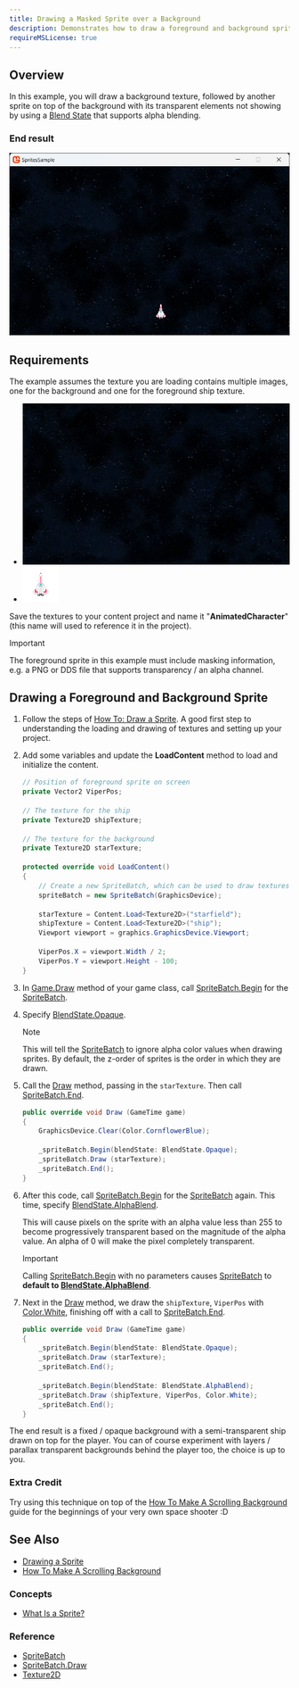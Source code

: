 ```yaml
---
title: Drawing a Masked Sprite over a Background
description: Demonstrates how to draw a foreground and background sprite using the SpriteBatch class, where only part of the foreground sprite masks the background.
requireMSLicense: true
---
```


## Overview

In this example, you will draw a background texture, followed by another sprite on top of the background with its transparent elements not showing by using a [Blend State](xref:Microsoft.Xna.Framework.Graphics.BlendState) that supports alpha blending.

### End result

![The output of this tutorial](./images/HowTo_DrawSpriteBackground_Final.png)

## Requirements

The example assumes the texture you are loading contains multiple images, one for the background and one for the foreground ship texture.

- ![starfield](images/starfield.png)
- ![ship texture](images/ship.png)

Save the textures to your content project and name it "**AnimatedCharacter**" (this name will used to reference it in the project).

> [!IMPORTANT]
> The foreground sprite in this example must include masking information, e.g. a PNG or DDS file that supports transparency / an alpha channel.

## Drawing a Foreground and Background Sprite

1. Follow the steps of [How To: Draw a Sprite](HowTo_Draw_A_Sprite.md).
   A good first step to understanding the loading and drawing of textures and setting up your project.

1. Add some variables and update the **LoadContent** method to load and initialize the content.

    ```csharp
    // Position of foreground sprite on screen
    private Vector2 ViperPos;  
    
    // The texture for the ship
    private Texture2D shipTexture;
    
    // The texture for the background
    private Texture2D starTexture;

    protected override void LoadContent()
    {
        // Create a new SpriteBatch, which can be used to draw textures.
        spriteBatch = new SpriteBatch(GraphicsDevice);
    
        starTexture = Content.Load<Texture2D>("starfield");
        shipTexture = Content.Load<Texture2D>("ship");
        Viewport viewport = graphics.GraphicsDevice.Viewport;
    
        ViperPos.X = viewport.Width / 2;
        ViperPos.Y = viewport.Height - 100;
    }
    ```

1. In [Game.Draw](xref:Microsoft.Xna.Framework.Game#Microsoft_Xna_Framework_Game_Draw_Microsoft_Xna_Framework_GameTime_) method of your game class, call [SpriteBatch.Begin](xref:Microsoft.Xna.Framework.Graphics.SpriteBatch#Microsoft_Xna_Framework_Graphics_SpriteBatch_Begin_Microsoft_Xna_Framework_Graphics_SpriteSortMode_Microsoft_Xna_Framework_Graphics_BlendState_Microsoft_Xna_Framework_Graphics_SamplerState_Microsoft_Xna_Framework_Graphics_DepthStencilState_Microsoft_Xna_Framework_Graphics_RasterizerState_Microsoft_Xna_Framework_Graphics_Effect_System_Nullable_Microsoft_Xna_Framework_Matrix__) for the [SpriteBatch](xref:Microsoft.Xna.Framework.Graphics.SpriteBatch).

1. Specify [BlendState.Opaque](xref:Microsoft.Xna.Framework.Graphics.BlendState).

    > [!NOTE]
    > This will tell the [SpriteBatch](xref:Microsoft.Xna.Framework.Graphics.SpriteBatch) to ignore alpha color values when drawing sprites. By default, the z-order of sprites is the order in which they are drawn.

1. Call the [Draw](xref:Microsoft.Xna.Framework.Graphics.SpriteBatch) method, passing in the `starTexture`.  Then call [SpriteBatch.End](xref:Microsoft.Xna.Framework.Graphics.SpriteBatch#Microsoft_Xna_Framework_Graphics_SpriteBatch_End).

    ```csharp
    public override void Draw (GameTime game)
    {
        GraphicsDevice.Clear(Color.CornflowerBlue);

        _spriteBatch.Begin(blendState: BlendState.Opaque);
        _spriteBatch.Draw (starTexture);
        _spriteBatch.End();
    }
    ```

1. After this code, call [SpriteBatch.Begin](xref:Microsoft.Xna.Framework.Graphics.SpriteBatch#Microsoft_Xna_Framework_Graphics_SpriteBatch_Begin_Microsoft_Xna_Framework_Graphics_SpriteSortMode_Microsoft_Xna_Framework_Graphics_BlendState_Microsoft_Xna_Framework_Graphics_SamplerState_Microsoft_Xna_Framework_Graphics_DepthStencilState_Microsoft_Xna_Framework_Graphics_RasterizerState_Microsoft_Xna_Framework_Graphics_Effect_System_Nullable_Microsoft_Xna_Framework_Matrix__) for the [SpriteBatch](xref:Microsoft.Xna.Framework.Graphics.SpriteBatch) again.  This time, specify [BlendState.AlphaBlend](xref:Microsoft.Xna.Framework.Graphics.BlendState).

    This will cause pixels on the sprite with an alpha value less than 255 to become progressively transparent based on the magnitude of the alpha value. An alpha of 0 will make the pixel completely transparent.

    > [!IMPORTANT]
    > Calling [SpriteBatch.Begin](xref:Microsoft.Xna.Framework.Graphics.SpriteBatch#Microsoft_Xna_Framework_Graphics_SpriteBatch_Begin_Microsoft_Xna_Framework_Graphics_SpriteSortMode_Microsoft_Xna_Framework_Graphics_BlendState_Microsoft_Xna_Framework_Graphics_SamplerState_Microsoft_Xna_Framework_Graphics_DepthStencilState_Microsoft_Xna_Framework_Graphics_RasterizerState_Microsoft_Xna_Framework_Graphics_Effect_System_Nullable_Microsoft_Xna_Framework_Matrix__) with no parameters causes [SpriteBatch](xref:Microsoft.Xna.Framework.Graphics.SpriteBatch) to **default to [BlendState.AlphaBlend](xref:Microsoft.Xna.Framework.Graphics.BlendState)**.

1. Next in the [Draw](xref:Microsoft.Xna.Framework.Graphics.SpriteBatch) method, we draw the `shipTexture`, `ViperPos` with [Color.White](xref:Microsoft.Xna.Framework.Color), finishing off with a call to [SpriteBatch.End](xref:Microsoft.Xna.Framework.Graphics.SpriteBatch#Microsoft_Xna_Framework_Graphics_SpriteBatch_End).

    ```csharp
    public override void Draw (GameTime game)
    {
        _spriteBatch.Begin(blendState: BlendState.Opaque);
        _spriteBatch.Draw (starTexture);
        _spriteBatch.End();
        
        _spriteBatch.Begin(blendState: BlendState.AlphaBlend);
        _spriteBatch.Draw (shipTexture, ViperPos, Color.White);
        _spriteBatch.End();
    }
    ```

The end result is a fixed / opaque background with a semi-transparent ship drawn on top for the player.  You can of course experiment with layers / parallax transparent backgrounds behind the player too, the choice is up to you.

### Extra Credit

Try using this technique on top of the [How To Make A Scrolling Background](HowTo_Make_Scrolling_Background.md) guide for the beginnings of your very own space shooter :D

## See Also

- [Drawing a Sprite](HowTo_Draw_A_Sprite.md)
- [How To Make A Scrolling Background](HowTo_Make_Scrolling_Background.md)

### Concepts

- [What Is a Sprite?](../../whatis/graphics/WhatIs_Sprite.md)

### Reference

- [SpriteBatch](xref:Microsoft.Xna.Framework.Graphics.SpriteBatch)
- [SpriteBatch.Draw](xref:Microsoft.Xna.Framework.Graphics.SpriteBatch#Microsoft_Xna_Framework_Graphics_SpriteBatch_Draw_Microsoft_Xna_Framework_Graphics_Texture2D_Microsoft_Xna_Framework_Vector2_Microsoft_Xna_Framework_Color_)
- [Texture2D](xref:Microsoft.Xna.Framework.Graphics.Texture2D)
